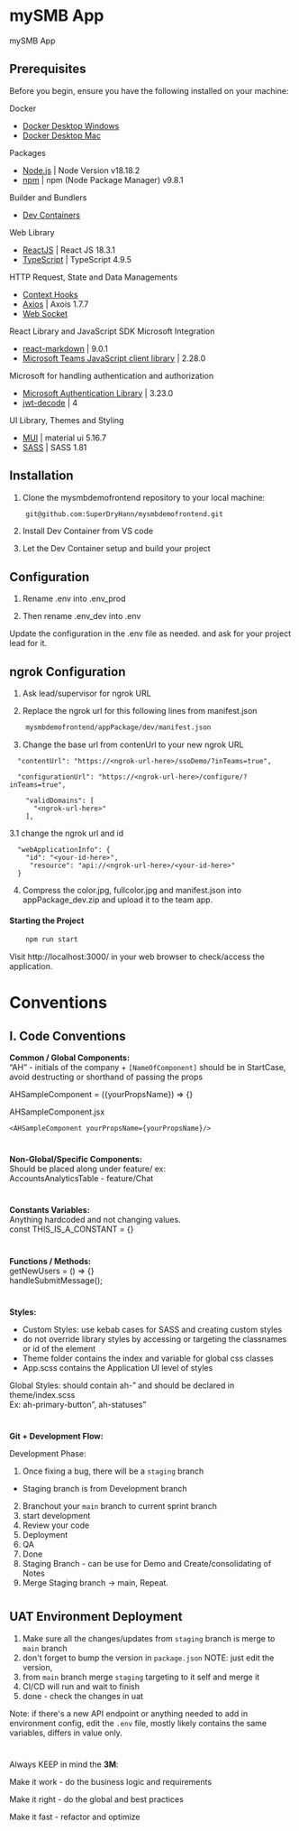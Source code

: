 # mySMB App

mySMB App

## Prerequisites

Before you begin, ensure you have the following installed on your machine:

Docker

- [Docker Desktop Windows](https://docs.docker.com/desktop/install/windows-install/)
- [Docker Desktop Mac](https://docs.docker.com/desktop/install/mac-install/)

Packages

- [Node.js](https://nodejs.org/) | Node Version v18.18.2
- [npm](https://www.npmjs.com/) | npm (Node Package Manager) v9.8.1

Builder and Bundlers

- [Dev Containers](https://containers.dev/)

Web Library

- [ReactJS](https://react.dev/) | React JS 18.3.1
- [TypeScript](https://www.typescriptlang.org/) | TypeScript 4.9.5

HTTP Request, State and Data Managements

- [Context Hooks](https://react.dev/reference/react/hooks#context-hooks)
- [Axios](https://axios-http.com/docs/intro) | Axois 1.7.7
- [Web Socket](https://developer.mozilla.org/en-US/docs/Web/API/WebSocket)

React Library and JavaScript SDK Microsoft Integration

- [react-markdown](https://www.npmjs.com/package/react-markdown) | 9.0.1
- [Microsoft Teams JavaScript client library](https://www.npmjs.com/package/@microsoft/teams-js) | 2.28.0

Microsoft for handling authentication and authorization

- [Microsoft Authentication Library](https://www.npmjs.com/package/@azure/msal-browser) | 3.23.0
- [jwt-decode](https://www.npmjs.com/package/jwt-decode) | 4

UI Library, Themes and Styling

- [MUI](https://mui.com/) | material ui 5.16.7
- [SASS](https://sass-lang.com/) | SASS 1.81

## Installation

1. Clone the mysmbdemofrontend repository to your local machine:

```bash
    git@github.com:SuperDryHann/mysmbdemofrontend.git
```

2. Install Dev Container from VS code

3. Let the Dev Container setup and build your project


## Configuration

1. Rename .env into .env_prod

2. Then rename .env_dev into .env

Update the configuration in the .env file as needed. and ask for your project lead for it.

## ngrok Configuration

1. Ask lead/supervisor for ngrok URL

2. Replace the ngrok url for this following lines from manifest.json

```bash
    mysmbdemofrontend/appPackage/dev/manifest.json
```

3. Change the base url from contenUrl to your new ngrok URL

```
  "contentUrl": "https://<ngrok-url-here>/ssoDemo/?inTeams=true",
```

```
  "configurationUrl": "https://<ngrok-url-here>/configure/?inTeams=true",
```

```
    "validDomains": [
      "<ngrok-url-here>"
    ],
```

3.1 change the ngrok url and id

```
  "webApplicationInfo": {
    "id": "<your-id-here>",
     "resource": "api://<ngrok-url-here>/<your-id-here>"
  }
```

4. Compress the color.jpg, fullcolor.jpg and manifest.json into appPackage_dev.zip and upload it to the team app.


#### Starting the Project

```bash
    npm run start
```


Visit http://localhost:3000/ in your web browser to check/access the application.


# Conventions

## I. Code Conventions

**Common / Global Components:**  
“AH” - initials of the company + `[NameOfComponent]` should be in StartCase, avoid destructing or shorthand of passing the props

AHSampleComponent = ({yourPropsName}) => {}

AHSampleComponent.jsx

`<AHSampleComponent yourPropsName={yourPropsName}/> `

#

**Non-Global/Specific Components:**  
Should be placed along under feature/ ex:  
AccountsAnalyticsTable - feature/Chat

#

**Constants Variables:**  
Anything hardcoded and not changing values.  
const THIS_IS_A_CONSTANT = {}

#

**Functions / Methods:**  
getNewUsers = () => {}  
handleSubmitMessage();

#

**Styles:**

- Custom Styles: use kebab cases for SASS and creating custom styles
- do not override library styles by accessing or targeting the classnames or id of the element
- Theme folder contains the index and variable for global css classes
- App.scss contains the Application UI level of styles

Global Styles: should contain ah-” and should be declared in theme/index.scss  
Ex: ah-primary-button”, ah-statuses”

#

**Git + Development Flow:**

Development Phase:

1. Once fixing a bug, there will be a `staging` branch

- Staging branch is from Development branch

2. Branchout your `main` branch to current sprint branch
3. start development
4. Review your code
5. Deployment
6. QA
7. Done
8. Staging Branch - can be use for Demo and Create/consolidating of Notes
9. Merge Staging branch -> main, Repeat.

#

## UAT Environment Deployment

1. Make sure all the changes/updates from `staging` branch is merge to `main` branch
2. don't forget to bump the version in `package.json` NOTE: just edit the version,
3. from `main` branch merge `staging` targeting to it self and merge it
4. CI/CD will run and wait to finish
5. done - check the changes in uat

Note: if there's a new API endpoint or anything needed to add in environment config, edit the `.env` file, mostly likely contains the same variables, differs in value only.

#

Always KEEP in mind the **3M**:

Make it work - do the business logic and requirements

Make it right - do the global and best practices

Make it fast - refactor and optimize
